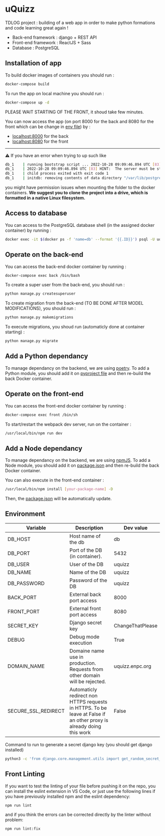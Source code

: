 # uQuizz

TDLOG project : building of a web app in order to make python formations and code learning great again !

* Back-end framework : django + REST API
* Front-end framework : ReactJS + Sass
* Database : PostgreSQL

  
## Installation of app

To build docker images of containers you should run :

```bash
docker-compose build
```
To run the app on local machine you should run :

```bash
docker-compose up -d
```

PLEASE WAIT STARTING OF THE FRONT, it shoud take few minutes.

You can now access the app (on port 8000 for the back and 8080 for the front which can be change in [env file](.env)) by :
* [localhost:8000](localhost:8000) for the back
* [localhost:8080](localhost:8080) for the front

---

⚠️ If you have an error when trying to up such like 
```bash
db_1    | running bootstrap script ... 2022-10-28 09:09:46.894 UTC [83] FATAL:  data directory "/var/lib/postgresql/data" has wrong ownership
db_1    | 2022-10-28 09:09:46.894 UTC [83] HINT:  The server must be started by the user that owns the data directory.
db_1    | child process exited with exit code 1
db_1    | initdb: removing contents of data directory "/var/lib/postgresql/data" uquizz_db_1 exited with code 1
```
you might have permission issues when mounting the folder to the docker containers. **We suggest you to clone the project into a drive, which is formatted in a native Linux filesystem.**

## Access to database

You can access to the PostgreSQL database shell (in the assigned docker container) by running :

```bash
docker exec -it $(docker ps -f 'name=db' --format '{{.ID}}') psql -U uquizz
```

## Operate on the back-end

You can access the back-end docker container by running :

```bash
docker-compose exec back /bin/bash
```

To create a super user from the back-end, you should run :

```bash
python manage.py createsuperuser
```

To create migration from the back-end (TO BE DONE AFTER MODEL MODIFICATIONS), you should run :

```bash
python manage.py makemigrations
```

To execute migrations, you shoud run (automaticly done at container starting) :

```bash
python manage.py migrate
```

## Add a Python dependancy

To manage dependancy on the backend, we are using [poetry](https://python-poetry.org/). To add a Python module, you should add it on [pyproject file](/back/pyproject.toml) and then re-build the back Docker container.

## Operate on the front-end

You can access the front-end docker container by running :

```bash
docker-compose exec front /bin/sh
```

To start/restart the webpack dev server, run on the container :
```bash
/usr/local/bin/npm run dev
```

## Add a Node dependancy

To manage dependancy on the backend, we are using [npmJS](https://www.npmjs.com/). To add a Node module, you should add it on [package.json](/front/package.json) and then re-build the back Docker container.

You can also execute in the front-end container :
```bash
/usr/local/bin/npm install [your-package-name] -D
```
Then, the [package.json](/front/package.json) will be automatically update.

## Environment

| Variable | Description | Dev value |
|-----------------------|---------------------------------------------------------------------------------------------------------------------------------------|------------------|
| DB_HOST | Host name of the db | db |
| DB_PORT | Port of the DB (in container). | 5432 |
| DB_USER | User of the DB | uquizz |
| DB_NAME | Name of the DB | uquizz |
| DB_PASSWORD | Password of the DB | uquizz |
| BACK_PORT | External back port access | 8000 |
| FRONT_PORT | External front port access | 8080 |
| SECRET_KEY | Django secret key | ChangeThatPlease |
| DEBUG | Debug mode execution | True |
| DOMAIN_NAME | Domaine name use in production. Requests from other domain will be rejected. | uquizz.enpc.org |
| SECURE_SSL_REDIRECT | Automaticly redirect non HTTPS requests in HTTPS. To be leave at False if an other proxy is already doing this work | False |

  

Command to run to generate a secret django key (you should get django installed)

```bash
python3 -c 'from django.core.management.utils import get_random_secret_key; print(get_random_secret_key())'
```

## Front Linting

If you want to test the linting of your file before pushing it on the repo, you can install the eslint extension in VS Code, or just use the following lines if you have previously installed npm and the eslint dependency:
```bash
npm run lint 
```
and if you think the errors can be corrected directly by the linter without problem:

```bash
npm run lint:fix
```
